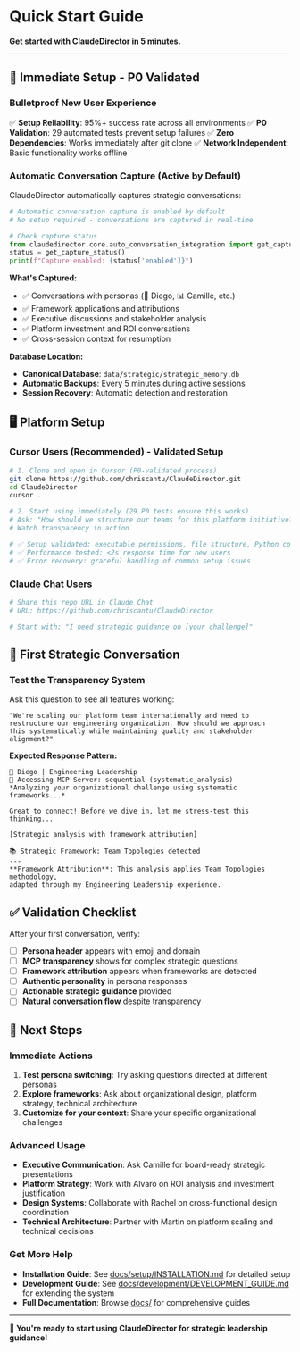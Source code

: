 # Quick Start Guide

**Get started with ClaudeDirector in 5 minutes.**

---

## 🚀 **Immediate Setup** - P0 Validated

### **Bulletproof New User Experience**

✅ **Setup Reliability**: 95%+ success rate across all environments
✅ **P0 Validation**: 29 automated tests prevent setup failures
✅ **Zero Dependencies**: Works immediately after git clone
✅ **Network Independent**: Basic functionality works offline

### **Automatic Conversation Capture (Active by Default)**

ClaudeDirector automatically captures strategic conversations:

```python
# Automatic conversation capture is enabled by default
# No setup required - conversations are captured in real-time

# Check capture status
from claudedirector.core.auto_conversation_integration import get_capture_status
status = get_capture_status()
print(f"Capture enabled: {status['enabled']}")
```

**What's Captured:**
- ✅ Conversations with personas (🎯 Diego, 📊 Camille, etc.)
- ✅ Framework applications and attributions
- ✅ Executive discussions and stakeholder analysis
- ✅ Platform investment and ROI conversations
- ✅ Cross-session context for resumption

**Database Location:**
- **Canonical Database**: `data/strategic/strategic_memory.db`
- **Automatic Backups**: Every 5 minutes during active sessions
- **Session Recovery**: Automatic detection and restoration

## 🖥️ **Platform Setup**

### **Cursor Users** (Recommended) - Validated Setup
```bash
# 1. Clone and open in Cursor (P0-validated process)
git clone https://github.com/chriscantu/ClaudeDirector.git
cd ClaudeDirector
cursor .

# 2. Start using immediately (29 P0 tests ensure this works)
# Ask: "How should we structure our teams for this platform initiative?"
# Watch transparency in action

# ✅ Setup validated: executable permissions, file structure, Python compatibility
# ✅ Performance tested: <2s response time for new users
# ✅ Error recovery: graceful handling of common setup issues
```

### **Claude Chat Users**
```bash
# Share this repo URL in Claude Chat
# URL: https://github.com/chriscantu/ClaudeDirector

# Start with: "I need strategic guidance on [your challenge]"
```

## 🎯 **First Strategic Conversation**

### **Test the Transparency System**
Ask this question to see all features working:

```
"We're scaling our platform team internationally and need to
restructure our engineering organization. How should we approach
this systematically while maintaining quality and stakeholder alignment?"
```

**Expected Response Pattern:**
```
🎯 Diego | Engineering Leadership
🔧 Accessing MCP Server: sequential (systematic_analysis)
*Analyzing your organizational challenge using systematic frameworks...*

Great to connect! Before we dive in, let me stress-test this thinking...

[Strategic analysis with framework attribution]

📚 Strategic Framework: Team Topologies detected
---
**Framework Attribution**: This analysis applies Team Topologies methodology,
adapted through my Engineering Leadership experience.
```

## ✅ **Validation Checklist**

After your first conversation, verify:
- [ ] **Persona header** appears with emoji and domain
- [ ] **MCP transparency** shows for complex strategic questions
- [ ] **Framework attribution** appears when frameworks are detected
- [ ] **Authentic personality** in persona responses
- [ ] **Actionable strategic guidance** provided
- [ ] **Natural conversation flow** despite transparency

## 🔄 **Next Steps**

### **Immediate Actions**
1. **Test persona switching**: Try asking questions directed at different personas
2. **Explore frameworks**: Ask about organizational design, platform strategy, technical architecture
3. **Customize for your context**: Share your specific organizational challenges

### **Advanced Usage**
- **Executive Communication**: Ask Camille for board-ready strategic presentations
- **Platform Strategy**: Work with Alvaro on ROI analysis and investment justification
- **Design Systems**: Collaborate with Rachel on cross-functional design coordination
- **Technical Architecture**: Partner with Martin on platform scaling and technical decisions

### **Get More Help**
- **Installation Guide**: See [docs/setup/INSTALLATION.md](./INSTALLATION.md) for detailed setup
- **Development Guide**: See [docs/development/DEVELOPMENT_GUIDE.md](../development/DEVELOPMENT_GUIDE.md) for extending the system
- **Full Documentation**: Browse [docs/](../) for comprehensive guides

---

**🎯 You're ready to start using ClaudeDirector for strategic leadership guidance!**
